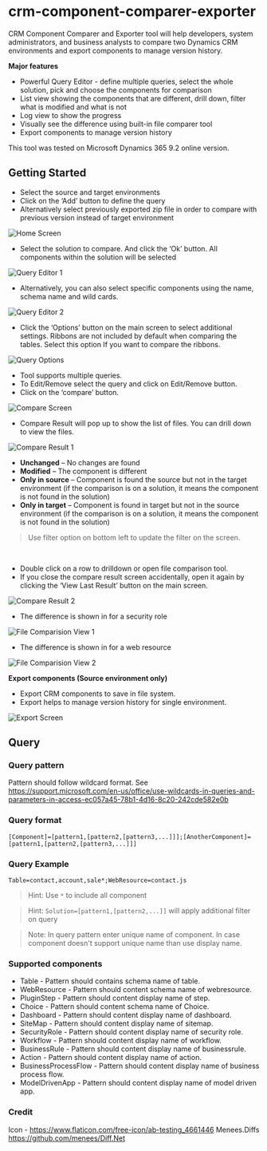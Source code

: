 # crm-component-comparer-exporter

CRM Component Comparer and Exporter tool will help developers, system administrators, and business analysts to compare two Dynamics CRM environments and export components to manage version history.

**Major features**

-	Powerful Query Editor - define multiple queries, select the whole solution, pick and choose the components for comparison 
-	List view showing the components that are different, drill down, filter what is modified and what is not
-	Log view to show the progress 
-	Visually see the difference using built-in file comparer tool
-	Export components to manage version history

This tool was tested on Microsoft Dynamics 365 9.2 online version.

## Getting Started

-	Select the source and target environments
-	Click on the ‘Add’ button to define the query 
- Alternatively select previously exported zip file in order to compare with previous version instead of target environment

![Home Screen](https://github.com/vinoddsouza/crm-component-comparer-exporter/blob/main/screenshots/home-screen.png?raw=true)

-	Select the solution to compare. And click the ‘Ok’ button. All components within the solution will be selected 

![Query Editor 1](https://github.com/vinoddsouza/crm-component-comparer-exporter/blob/main/screenshots/query-editor-1.png?raw=true)

-	Alternatively, you can also select specific components using the name, schema name and wild cards.

![Query Editor 2](https://github.com/vinoddsouza/crm-component-comparer-exporter/blob/main/screenshots/query-editor-2.png?raw=true)

-	Click the ‘Options’ button on the main screen to select additional settings. Ribbons are not included by default when comparing the tables. Select this option If you want to compare the ribbons.

![Query Options](https://github.com/vinoddsouza/crm-component-comparer-exporter/blob/main/screenshots/query-options.png?raw=true)

-	Tool supports multiple queries. 
-	To Edit/Remove select the query and click on Edit/Remove button.
-	Click on the ‘compare’ button. 

![Compare Screen](https://github.com/vinoddsouza/crm-component-comparer-exporter/blob/main/screenshots/compare-screen.png?raw=true)

-	Compare Result will pop up to show the list of files. You can drill down to view the files. 

![Compare Result 1](https://github.com/vinoddsouza/crm-component-comparer-exporter/blob/main/screenshots/compare-result-1.png?raw=true)

  -	**Unchanged** – No changes are found 
  -	**Modified** – The component is different 
  -	**Only in source** – Component is found the source but not in the target environment (if the comparison is on a solution, it means the component is not found in the solution)
  -	**Only in target** – Component is found in target but not in the source environment (if the comparison is on a solution, it means the component is not found in the solution)

  > Use filter option on bottom left to update the filter on the screen.

<br>

-	Double click on a row to drilldown or open file comparison tool.
-	If you close the compare result screen accidentally, open it again by clicking the ‘View Last Result’ button on the main screen.

![Compare Result 2](https://github.com/vinoddsouza/crm-component-comparer-exporter/blob/main/screenshots/compare-result-2.png?raw=true)

-	The difference is shown in for a security role 

![File Comparision View 1](https://github.com/vinoddsouza/crm-component-comparer-exporter/blob/main/screenshots/file-comparision-view-1.png?raw=true)

-	The difference is shown in for a web resource 

![File Comparision View 2](https://github.com/vinoddsouza/crm-component-comparer-exporter/blob/main/screenshots/file-comparision-view-2.png?raw=true)

**Export components (Source environment only)**

-	Export CRM components to save in file system.
-	Export helps to manage version history for single environment.

![Export Screen](https://github.com/vinoddsouza/crm-component-comparer-exporter/blob/main/screenshots/export-screen.png?raw=true)

## Query

### Query pattern

Pattern should follow wildcard format. See https://support.microsoft.com/en-us/office/use-wildcards-in-queries-and-parameters-in-access-ec057a45-78b1-4d16-8c20-242cde582e0b

### Query format

```
[Component]=[pattern1,[pattern2,[pattern3,...]]];[AnotherComponent]=[pattern1,[pattern2,[pattern3,...]]]
```

### Query Example

```
Table=contact,account,sale*;WebResource=contact.js
```

> Hint: Use `*` to include all component

> Hint: `Solution=[pattern1,[pattern2,...]]` will apply additional filter on query

> Note: In query pattern enter unique name of component. In case component doesn't support unique name than use display name.

### Supported components

- Table - Pattern should contains schema name of table.
- WebResource - Pattern should content schema name of webresource.
- PluginStep - Pattern should content display name of step.
- Choice - Pattern should content schema name of Choice.
- Dashboard - Pattern should content display name of dashboard.
- SiteMap - Pattern should content display name of sitemap.
- SecurityRole - Pattern should content display name of security role.
- Workflow - Pattern should content display name of workflow.
- BusinessRule - Pattern should content display name of businessrule.
- Action - Pattern should content display name of action.
- BusinessProcessFlow - Pattern should content display name of business process flow.
- ModelDrivenApp - Pattern should content display name of model driven app.

<!--
### Additional settings

- IncludeSystemWebresource - By adding this boolean property in query will allow to add system webresource (Not recommended).
- IncludeAllProperty - By adding this boolean property in query will allow to export all property of component (Not recommended).

### Query in CLI vs XrmToolBox

In CLI we need to build query as per doc but in XrmToolBox we can take benifits of QueryEditor.

## Export components

1. Select directory
2. Check `Delete directory`, if you wish to delete existing directory before export.
3. Click on `Export`.


## Compore component

This functionality support only for XrmToolBox.

1. Select Target
2. Click on `Compare`

### Configure compare tool

1. Click on setting
2. Go to Compare tab
3. Select compare tool (Right now support DiffMerge only)
4. Enter DiffMerge executable file path
-->

### Credit
Icon - https://www.flaticon.com/free-icon/ab-testing_4661446
Menees.Diffs https://github.com/menees/Diff.Net
